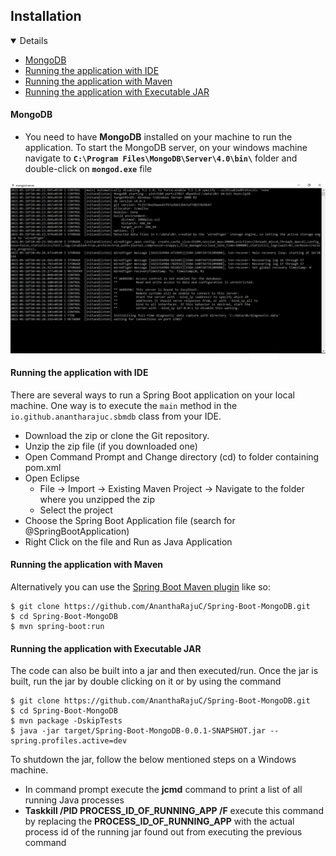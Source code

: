 ## Installation

<details open="open">
	<ul>
		<li><a href="#mongodb">MongoDB</a></li>
		<li><a href="#running-the-application-with-ide">Running the application with IDE</a></li>
		<li><a href="#running-the-application-with-maven">Running the application with Maven</a></li>
		<li><a href="#running-the-application-with-executable-jar">Running the application with Executable JAR</a></li>
	</ul>
</details>

#### MongoDB

*	You need to have **MongoDB** installed on your machine to run the application. To start the MongoDB server, on your windows machine navigate to **`C:\Program Files\MongoDB\Server\4.0\bin\`** folder and double-click on **`mongod.exe`** file

[![MongoDB Server Start](images/mongod_server_start.PNG)](images/mongod_server_start.PNG)

#### Running the application with IDE

There are several ways to run a Spring Boot application on your local machine. One way is to execute the `main` method in the `io.github.anantharajuc.sbmdb` class from your IDE.

* 	Download the zip or clone the Git repository.
* 	Unzip the zip file (if you downloaded one)
* 	Open Command Prompt and Change directory (cd) to folder containing pom.xml
* 	Open Eclipse
	* File -> Import -> Existing Maven Project -> Navigate to the folder where you unzipped the zip
	* Select the project
* 	Choose the Spring Boot Application file (search for @SpringBootApplication)
* 	Right Click on the file and Run as Java Application

#### Running the application with Maven

Alternatively you can use the [Spring Boot Maven plugin](https://docs.spring.io/spring-boot/docs/current/reference/html/build-tool-plugins-maven-plugin.html) like so:

```shell
$ git clone https://github.com/AnanthaRajuC/Spring-Boot-MongoDB.git
$ cd Spring-Boot-MongoDB
$ mvn spring-boot:run
```

#### Running the application with Executable JAR

The code can also be built into a jar and then executed/run. Once the jar is built, run the jar by double clicking on it or by using the command 

```shell
$ git clone https://github.com/AnanthaRajuC/Spring-Boot-MongoDB.git
$ cd Spring-Boot-MongoDB
$ mvn package -DskipTests
$ java -jar target/Spring-Boot-MongoDB-0.0.1-SNAPSHOT.jar --spring.profiles.active=dev
```

To shutdown the jar, follow the below mentioned steps on a Windows machine.

*	In command prompt execute the **jcmd** command to print a list of all running Java processes
*	**Taskkill /PID PROCESS_ID_OF_RUNNING_APP /F** execute this command by replacing the **PROCESS_ID_OF_RUNNING_APP** with the actual process id of the running jar found out from executing the previous command
